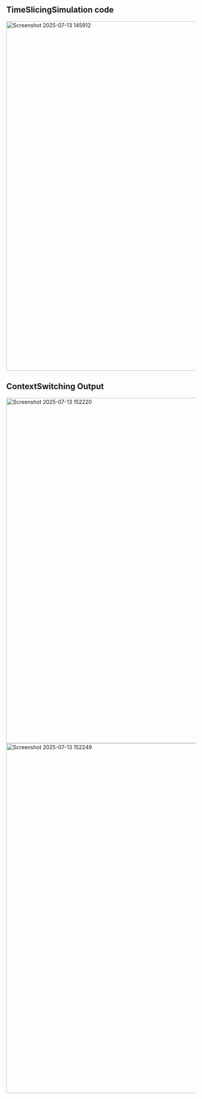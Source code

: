 ## TimeSlicingSimulation code
<img width="1918" height="927" alt="Screenshot 2025-07-13 145912" src="https://github.com/user-attachments/assets/e71ffbd3-ad37-46c1-beca-8929daeb4119" />

## ContextSwitching Output
<img width="1919" height="916" alt="Screenshot 2025-07-13 152220" src="https://github.com/user-attachments/assets/90b6e77c-8702-41e7-9f8d-beba391b5622" />
<img width="1919" height="928" alt="Screenshot 2025-07-13 152249" src="https://github.com/user-attachments/assets/c5135e60-2785-4e28-b693-9756c4ca4d95" />
